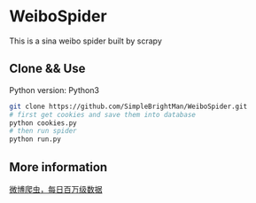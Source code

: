 # WeiboSpider
This is a sina weibo spider built by scrapy

## Clone && Use
Python version: Python3
```bash
git clone https://github.com/SimpleBrightMan/WeiboSpider.git
# first get cookies and save them into database
python cookies.py
# then run spider
python run.py
```

## More information
[微博爬虫，每日百万级数据](http://blog.nghuyong.top/2017/10/29/spider/%E5%BE%AE%E5%8D%9A%E7%88%AC%E8%99%AB/)